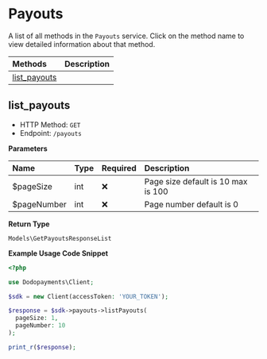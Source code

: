 # Payouts

A list of all methods in the `Payouts` service. Click on the method name to view detailed information about that method.

| Methods | Description |
| :------ | :---------- |
|[list_payouts](#list_payouts)|  |

## list_payouts


- HTTP Method: `GET`
- Endpoint: `/payouts`

**Parameters**

| Name    | Type| Required | Description |
| :-------- | :----------| :----------| :----------|
| $pageSize | int | ❌ | Page size default is 10 max is 100 |
| $pageNumber | int | ❌ | Page number default is 0 |

**Return Type**

`Models\GetPayoutsResponseList`

**Example Usage Code Snippet**
```php
<?php

use Dodopayments\Client;

$sdk = new Client(accessToken: 'YOUR_TOKEN');

$response = $sdk->payouts->listPayouts(
  pageSize: 1,
  pageNumber: 10
);

print_r($response);
```




<!-- This file was generated by liblab | https://liblab.com/ -->
